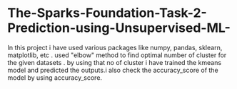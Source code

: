 # The-Sparks-Foundation-Task-2-Prediction-using-Unsupervised-ML-
In this project i have used various packages like numpy, pandas, sklearn, matplotlib, etc . used "elbow" method to find optimal number of cluster for the given datasets . by using that no of cluster i have trained the kmeans model and predicted the outputs.i also check the accuracy_score of the model by using accuracy_score.
